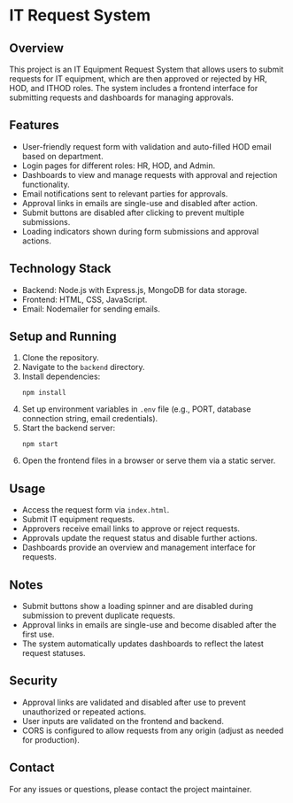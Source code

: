 # IT Request System

## Overview

This project is an IT Equipment Request System that allows users to submit requests for IT equipment, which are then approved or rejected by HR, HOD, and ITHOD roles. The system includes a frontend interface for submitting requests and dashboards for managing approvals.

## Features

- User-friendly request form with validation and auto-filled HOD email based on department.
- Login pages for different roles: HR, HOD, and Admin.
- Dashboards to view and manage requests with approval and rejection functionality.
- Email notifications sent to relevant parties for approvals.
- Approval links in emails are single-use and disabled after action.
- Submit buttons are disabled after clicking to prevent multiple submissions.
- Loading indicators shown during form submissions and approval actions.

## Technology Stack

- Backend: Node.js with Express.js, MongoDB for data storage.
- Frontend: HTML, CSS, JavaScript.
- Email: Nodemailer for sending emails.

## Setup and Running

1. Clone the repository.
2. Navigate to the `backend` directory.
3. Install dependencies:
   ```
   npm install
   ```
4. Set up environment variables in `.env` file (e.g., PORT, database connection string, email credentials).
5. Start the backend server:
   ```
   npm start
   ```
6. Open the frontend files in a browser or serve them via a static server.

## Usage

- Access the request form via `index.html`.
- Submit IT equipment requests.
- Approvers receive email links to approve or reject requests.
- Approvals update the request status and disable further actions.
- Dashboards provide an overview and management interface for requests.

## Notes

- Submit buttons show a loading spinner and are disabled during submission to prevent duplicate requests.
- Approval links in emails are single-use and become disabled after the first use.
- The system automatically updates dashboards to reflect the latest request statuses.

## Security

- Approval links are validated and disabled after use to prevent unauthorized or repeated actions.
- User inputs are validated on the frontend and backend.
- CORS is configured to allow requests from any origin (adjust as needed for production).

## Contact

For any issues or questions, please contact the project maintainer.
